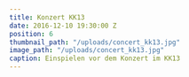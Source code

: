 ```yaml
---
title: Konzert KK13
date: 2016-12-10 19:30:00 Z
position: 6
thumbnail_path: "/uploads/concert_kk13.jpg"
image_path: "/uploads/concert_kk13.jpg"
caption: Einspielen vor dem Konzert im KK13
---
```


